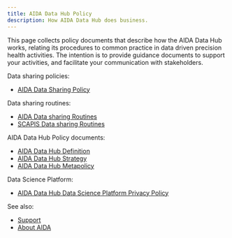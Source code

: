 ```yaml
---
title: AIDA Data Hub Policy
description: How AIDA Data Hub does business.
---
```

This page collects policy documents that describe how the AIDA Data Hub works,
relating its procedures to common practice in data driven precision health activities.
The intention is to provide guidance documents to support your activities, and
facilitate your communication with stakeholders.

Data sharing policies:
* [AIDA Data Sharing Policy](/sharing)

Data sharing routines:
* [AIDA Data sharing Routines](https://docs.google.com/document/d/1rj8qfjlqxazo-7Fdr5dhnz0jBqad7LxlwGEgIsGKnEY/edit)
* [SCAPIS Data sharing Routines](https://docs.google.com/document/d/1rj8qfjlqxazo-7Fdr5dhnz0jBqad7LxlwGEgIsGKnEY/edit#heading=h.lhr4umaozehc)

AIDA Data Hub Policy documents:
* [AIDA Data Hub Definition](../policy/definition)
* [AIDA Data Hub Strategy](../policy/strategy)
* [AIDA Data Hub Metapolicy](../policy/metapolicy)

Data Science Platform:
* [AIDA Data Hub Data Science Platform Privacy Policy](../policy/dsp-privacy-policy)

See also:
* [Support](../support)
* [About AIDA](/about/aida)
